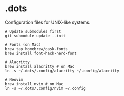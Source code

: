 # .dots

Configuration files for UNIX-like systems.

```
# Update submodules first
git submodule update --init

# Fonts (on Mac)
brew tap homebrew/cask-fonts
brew install font-hack-nerd-font

# Alacritty
brew install alacritty # on Mac
ln -s ~/.dots/.config/alacritty ~/.config/alacritty

# Neovim
brew install nvim # on Mac
ln -s ~/.dots/.config/nvim ~/.config
```
